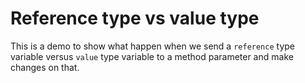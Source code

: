 # Reference type vs value type

This is a demo to show what happen when we send a `reference` type variable versus
`value` type variable to a method parameter and make changes on that.